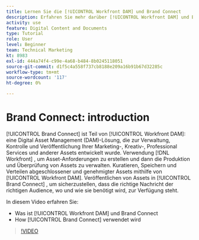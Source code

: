 ```yaml
---
title: Lernen Sie die [!UICONTROL Workfront DAM] und Brand Connect
description: Erfahren Sie mehr darüber [!UICONTROL Workfront DAM] und Brand Connect sind und wie sie verwendet werden.
activity: use
feature: Digital Content and Documents
type: Tutorial
role: User
level: Beginner
team: Technical Marketing
kt: 8983
exl-id: 444a74f4-c99e-4a68-b484-8b0245118051
source-git-commit: d1f5c4a558f737cb8188e209a16b91b67d32285c
workflow-type: tm+mt
source-wordcount: '117'
ht-degree: 0%

---
```


# Brand Connect: introduction

[!UICONTROL Brand Connect] ist Teil von [!UICONTROL Workfront DAM]: eine Digital Asset Management (DAM)-Lösung, die zur Verwaltung, Kontrolle und Veröffentlichung Ihrer Marketing-, Kreativ-, Professional Services und anderer Assets entwickelt wurde. Verwendung [!DNL Workfront] , um Asset-Anforderungen zu erstellen und dann die Produktion und Überprüfung von Assets zu verwalten. Kuratieren, Speichern und Verteilen abgeschlossener und genehmigter Assets mithilfe von [!UICONTROL Workfront DAM]. Veröffentlichen von Assets in [!UICONTROL Brand Connect] , um sicherzustellen, dass die richtige Nachricht der richtigen Audience, wo und wie sie benötigt wird, zur Verfügung steht.

In diesem Video erfahren Sie:

* Was ist [!UICONTROL Workfront DAM] und Brand Connect
* How [!UICONTROL Brand Connect] verwendet wird

>[!VIDEO](https://video.tv.adobe.com/v/335245/?quality=12)
